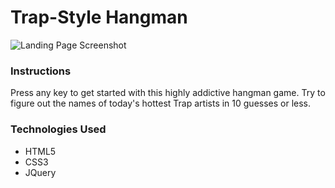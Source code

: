 # Trap-Style Hangman

![Landing Page Screenshot](https://github.com/nessienessquik/TrapStyle-Hangman/blob/master/screenshots/Screenshot-01.png)

### Instructions
Press any key to get started with this highly addictive hangman game. Try to figure out the names of today's hottest Trap artists in 10 guesses or less.

### Technologies Used
* HTML5 
* CSS3
* JQuery
